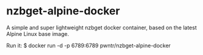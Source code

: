 # nzbget-alpine-docker
A simple and super lightweight nzbget docker container, based on the latest Alpine Linux base image.

Run it:
  $ docker run -d -p 6789:6789 pwntr/nzbget-alpine-docker
